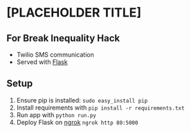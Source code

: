# [PLACEHOLDER TITLE]
## For Break Inequality Hack

* Twilio SMS communication
* Served with [Flask](http://flask.pocoo.org/)

## Setup
1. Ensure pip is installed: `sudo easy_install pip`
2. Install requirements with `pip install -r requirements.txt`
3. Run app with `python run.py`
4. Deploy Flask on [ngrok](https://ngrok.com) `ngrok http 80:5000`
